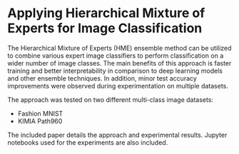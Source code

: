 # Applying Hierarchical Mixture of Experts for Image Classification

The Hierarchical Mixture of Experts (HME) ensemble method can be utilized to combine various expert image classifiers to perform classification on a wider number of image classes. The main benefits of this approach is faster training and better interpretability in comparison to deep learning models and other ensemble techniques. In addition, minor test accuracy improvements were observed during experimentation on multiple datasets.

The approach was tested on two different multi-class image datasets:
- Fashion MNIST
- KIMIA Path960

The included paper details the approach and experimental results. Jupyter notebooks used for the experiments are also included.